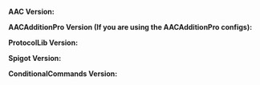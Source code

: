 __**AAC Version:**__ 


__**AACAdditionPro Version (If you are using the AACAdditionPro configs):**__ 


__**ProtocolLib Version:**__ 


__**Spigot Version:**__ 


__**ConditionalCommands Version:**__ 
